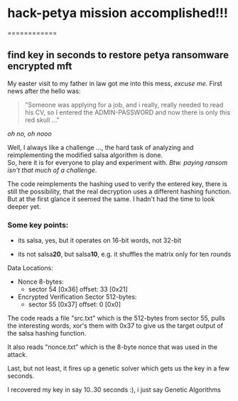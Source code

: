 # hack-petya mission accomplished!!!
============

## find key in seconds to restore petya ransomware encrypted mft

My easter visit to my father in law got me into this mess, _excuse me_.
First news after the hello was: 
>"Someone was applying for a job, and i really, really needed to read his 
>CV, so I entered the ADMIN-PASSWORD and now there is only this red skull ..."

*oh no, oh nooo*

Well, I always like a challenge ..., the hard task of analyzing and reimplementing the modified salsa algorithm is done.  
So, here it is for everyone to play and experiment with. _Btw. paying ransom isn't that much of a challenge_.

The code reimplements the hashing used to verify the entered key, there is still the possibility, that the real decryption uses a different hashing function. But at the first glance it seemed the same. I hadn't had the time to look deeper yet.

### Some key points: 

* its salsa, yes, but it operates on 16-bit words, not 32-bit

* its not salsa**20**, but salsa**10**, e.g. it shuffles the matrix only for ten rounds

Data Locations:  
  * Nonce 8-bytes: 
     - sector 54 [0x36] offset: 33 [0x21] 
  * Encrypted Verification Sector 512-bytes:   
     - sector 55 [0x37] offset: 0 [0x0] 

The code reads a file "src.txt" which is the 512-bytes from sector 55, pulls the interesting words, xor's them with 0x37 to give us the target output of the salsa hashing function.

It also reads "nonce.txt" which is the 8-byte nonce that was used in the attack.

Last, but not least, it fires up a genetic solver which gets us the key in a few seconds.

I recovered my key in say 10..30 seconds :), i just say Genetic Algorithms




